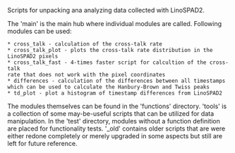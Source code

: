 Scripts for unpacking ana analyzing data collected with LinoSPAD2.

The 'main' is the main hub where individual modules are called.
Following modules can be used:

    * cross_talk - calculation of the cross-talk rate
    * cross_talk_plot - plots the cross-talk rate distribution in the
    LinoSPAD2 pixels
    * cross_talk_fast - 4-times faster script for calcultion of the cross-talk
    rate that does not work with the pixel coordinates
    * differences - calculation of the differences between all timestamps
    which can be used to calculate the Hanbury-Brown and Twiss peaks
    * td_plot - plot a histogram of timestamp differences from LinoSPAD2

The modules themselves can be found in the 'functions' directory. 'tools' is a collection of some may-be-useful scripts that can be utilized for data manipulation. In the 'test' directory, modules without a function definition are placed for functionality tests. '_old' contains older scripts that are were either redone completely or merely upgraded in some aspects but still are left for future reference.
